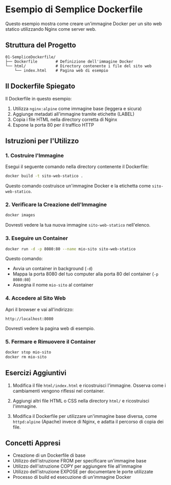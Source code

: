 # Esempio di Semplice Dockerfile

Questo esempio mostra come creare un'immagine Docker per un sito web statico utilizzando Nginx come server web.

## Struttura del Progetto

```
01-SempliceDockerfile/
├── Dockerfile        # Definizione dell'immagine Docker
└── html/             # Directory contenente i file del sito web
    └── index.html    # Pagina web di esempio
```

## Il Dockerfile Spiegato

Il Dockerfile in questo esempio:

1. Utilizza `nginx:alpine` come immagine base (leggera e sicura)
2. Aggiunge metadati all'immagine tramite etichette (LABEL)
3. Copia i file HTML nella directory corretta di Nginx
4. Espone la porta 80 per il traffico HTTP

## Istruzioni per l'Utilizzo

### 1. Costruire l'Immagine

Esegui il seguente comando nella directory contenente il Dockerfile:

```bash
docker build -t sito-web-statico .
```

Questo comando costruisce un'immagine Docker e la etichetta come `sito-web-statico`.

### 2. Verificare la Creazione dell'Immagine

```bash
docker images
```

Dovresti vedere la tua nuova immagine `sito-web-statico` nell'elenco.

### 3. Eseguire un Container

```bash
docker run -d -p 8080:80 --name mio-sito sito-web-statico
```

Questo comando:
- Avvia un container in background (`-d`)
- Mappa la porta 8080 del tuo computer alla porta 80 del container (`-p 8080:80`)
- Assegna il nome `mio-sito` al container

### 4. Accedere al Sito Web

Apri il browser e vai all'indirizzo:

```
http://localhost:8080
```

Dovresti vedere la pagina web di esempio.

### 5. Fermare e Rimuovere il Container

```bash
docker stop mio-sito
docker rm mio-sito
```

## Esercizi Aggiuntivi

1. Modifica il file `html/index.html` e ricostruisci l'immagine. Osserva come i cambiamenti vengono riflessi nel container.

2. Aggiungi altri file HTML o CSS nella directory `html/` e ricostruisci l'immagine.

3. Modifica il Dockerfile per utilizzare un'immagine base diversa, come `httpd:alpine` (Apache) invece di Nginx, e adatta il percorso di copia dei file.

## Concetti Appresi

- Creazione di un Dockerfile di base
- Utilizzo dell'istruzione FROM per specificare un'immagine base
- Utilizzo dell'istruzione COPY per aggiungere file all'immagine
- Utilizzo dell'istruzione EXPOSE per documentare le porte utilizzate
- Processo di build ed esecuzione di un'immagine Docker